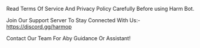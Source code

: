 Read Terms Of Service And Privacy Policy Carefully Before using Harm Bot.

Join Our Support Server To Stay Connected With Us:- https://discord.gg/harmop

Contact Our Team For Aby Guidance Or Assistant!
